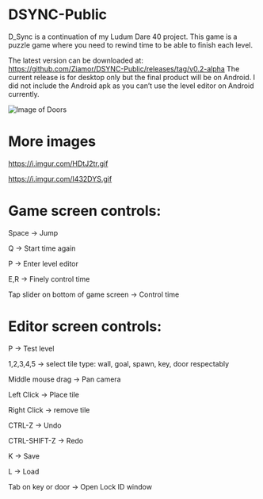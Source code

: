 # DSYNC-Public
D_Sync is a continuation of my Ludum Dare 40 project. This game is a puzzle game where you need to rewind time to be able to finish each level.

The latest version can be downloaded at: https://github.com/Ziamor/DSYNC-Public/releases/tag/v0.2-alpha
The current release is for desktop only but the final product will be on Android. I did not include the Android apk as you can’t use the level editor on Android currently.

![Image of Doors](https://i.imgur.com/sfmeKxb.gif)

# More images
https://i.imgur.com/HDtJ2tr.gif

https://i.imgur.com/I432DYS.gif

# Game screen controls:

Space -> Jump

Q -> Start time again

P -> Enter level editor

E,R -> Finely control time

Tap slider on bottom of game screen -> Control time

# Editor screen controls:

P -> Test level

1,2,3,4,5 -> select tile type: wall, goal, spawn, key, door respectably

Middle mouse drag -> Pan camera

Left Click -> Place tile

Right Click -> remove tile

CTRL-Z -> Undo

CTRL-SHIFT-Z -> Redo

K -> Save

L -> Load

Tab on key or door -> Open Lock ID window


